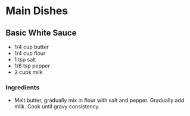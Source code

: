 # Main Dishes

## Basic White Sauce

* 1/4 cup  butter
* 1/4 cup  flour
* 1 tsp  salt
* 1/8 tsp pepper
* 2 cups  milk

### Ingredients

* Melt butter, gradually mix in flour with salt and pepper.  Gradually add milk.  Cook until gravy consistency.
